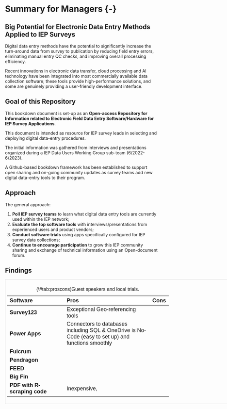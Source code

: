 
# Summary for Managers {-}

## Big Potential for Electronic Data Entry Methods Applied to IEP Surveys

Digital data entry methods have the potential to significantly increase the turn-around data from survey to  publication by reducing field entry errors, eliminating manual entry QC checks, and improving overall processing efficiency. 

Recent innovations in electronic data transfer, cloud processing and AI technology have been integrated into most commercially available data collection software;  these tools provide high-performance solutions, and some are genuinely providing a user-friendly development interface.

## Goal of this Repository 

This bookdown document is set-up as an **Open-access Repository for Information related to Electronic Field Data Entry Software/Hardware for IEP Survey Applications**.

This document is intended as resource for IEP survey leads in selecting and deploying digital data-entry procedures.  

The initial information was gathered from interviews and presentations organized during a IEP Data Users Working Group sub-team (6/2022-6/2023).  

A Github-based bookdown framework has been established to support open sharing and on-going community updates as survey teams add new digital data-entry tools to their program.  


## Approach

The general approach: 

1. **Poll IEP survey teams** to learn what digital data entry tools are currently used within the IEP network; 
2. **Evaluate the top software tools** with interviews/presentations from experienced users and product vendors; 
3. **Conduct software trials** using apps specifically configured for IEP survey data collections;
4. **Continue to encourage participation** to grow this IEP community sharing and exchange of technical information using an Open-document forum.


## Findings



<div style="border: 1px solid #ddd; padding: 5px; overflow-x: scroll; width:800px; "><table class=" lightable-paper table" style='font-family: "Arial Narrow", arial, helvetica, sans-serif; margin-left: auto; margin-right: auto; font-size: 18px; width: auto !important; margin-left: auto; margin-right: auto;'>
<caption style="font-size: initial !important;">(\#tab:proscons)Guest speakers and local trials.</caption>
 <thead>
  <tr>
   <th style="text-align:left;position: sticky; top:0; background-color: #FFFFFF;"> Software </th>
   <th style="text-align:left;position: sticky; top:0; background-color: #FFFFFF;"> Pros </th>
   <th style="text-align:left;position: sticky; top:0; background-color: #FFFFFF;"> Cons </th>
  </tr>
 </thead>
<tbody>
  <tr>
   <td style="text-align:left;max-width: 4.5cm; font-weight: bold;"> Survey123 </td>
   <td style="text-align:left;max-width: 7cm; "> Exceptional Geo-referencing tools </td>
   <td style="text-align:left;max-width: 10cm; ">  </td>
  </tr>
  <tr>
   <td style="text-align:left;max-width: 4.5cm; font-weight: bold;"> Power Apps </td>
   <td style="text-align:left;max-width: 7cm; "> Connectors to databases including SQL &amp; OneDrive is No-Code (easy to set up) and functions smoothly </td>
   <td style="text-align:left;max-width: 10cm; ">  </td>
  </tr>
  <tr>
   <td style="text-align:left;max-width: 4.5cm; font-weight: bold;"> Fulcrum </td>
   <td style="text-align:left;max-width: 7cm; ">  </td>
   <td style="text-align:left;max-width: 10cm; ">  </td>
  </tr>
  <tr>
   <td style="text-align:left;max-width: 4.5cm; font-weight: bold;"> Pendragon </td>
   <td style="text-align:left;max-width: 7cm; ">  </td>
   <td style="text-align:left;max-width: 10cm; ">  </td>
  </tr>
  <tr>
   <td style="text-align:left;max-width: 4.5cm; font-weight: bold;"> FEED </td>
   <td style="text-align:left;max-width: 7cm; ">  </td>
   <td style="text-align:left;max-width: 10cm; ">  </td>
  </tr>
  <tr>
   <td style="text-align:left;max-width: 4.5cm; font-weight: bold;"> Big Fin </td>
   <td style="text-align:left;max-width: 7cm; ">  </td>
   <td style="text-align:left;max-width: 10cm; ">  </td>
  </tr>
  <tr>
   <td style="text-align:left;max-width: 4.5cm; font-weight: bold;"> PDF with R-scraping code </td>
   <td style="text-align:left;max-width: 7cm; "> Inexpensive, </td>
   <td style="text-align:left;max-width: 10cm; ">  </td>
  </tr>
</tbody>
</table></div>
